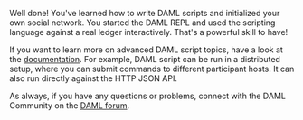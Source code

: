 Well done! You've learned how to write DAML scripts and initialized your own social network. You
started the DAML REPL and used the scripting language against a real ledger interactively. That's a
powerful skill to have!

If you want to learn more on advanced DAML script topics, have a look at the
[documentation](https://docs.daml.com/daml-script/index.html). For example, DAML script can be run
in a distributed setup, where you can submit commands to different participant hosts. It can also
run directly against the HTTP JSON API.

As always, if you have any questions or problems, connect with the DAML Community on the [DAML
forum](https://discuss.daml.com).
